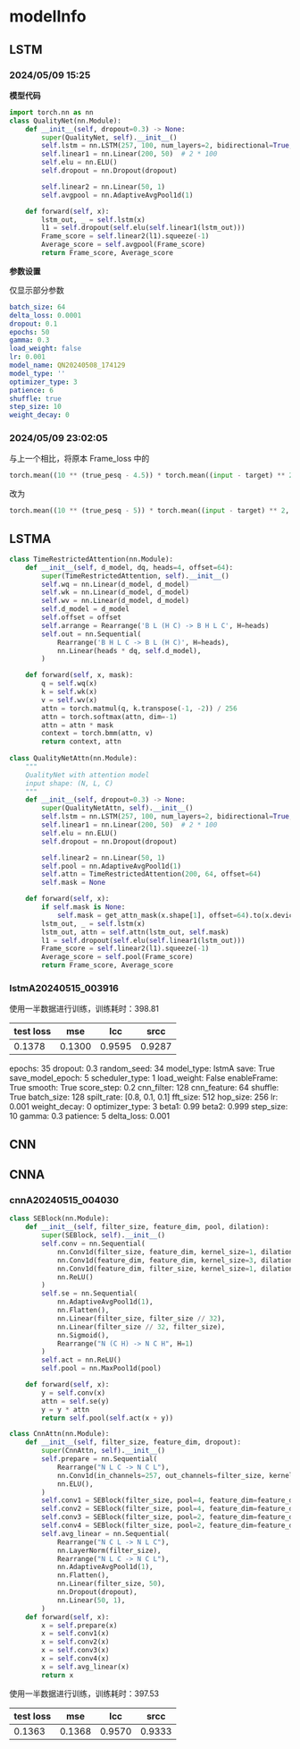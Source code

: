 # modelInfo

## LSTM

### 2024/05/09 15:25

**模型代码**
```Python
import torch.nn as nn
class QualityNet(nn.Module):
    def __init__(self, dropout=0.3) -> None:
        super(QualityNet, self).__init__()
        self.lstm = nn.LSTM(257, 100, num_layers=2, bidirectional=True, dropout=dropout, batch_first=True)
        self.linear1 = nn.Linear(200, 50)  # 2 * 100
        self.elu = nn.ELU()
        self.dropout = nn.Dropout(dropout)

        self.linear2 = nn.Linear(50, 1)
        self.avgpool = nn.AdaptiveAvgPool1d(1)

    def forward(self, x):
        lstm_out, _ = self.lstm(x)
        l1 = self.dropout(self.elu(self.linear1(lstm_out)))
        Frame_score = self.linear2(l1).squeeze(-1)
        Average_score = self.avgpool(Frame_score)
        return Frame_score, Average_score
```

**参数设置**

仅显示部分参数
```yaml
batch_size: 64
delta_loss: 0.0001
dropout: 0.1
epochs: 50
gamma: 0.3
load_weight: false
lr: 0.001
model_name: QN20240508_174129
model_type: ''
optimizer_type: 3
patience: 6
shuffle: true
step_size: 10
weight_decay: 0
```



### 2024/05/09 23:02:05

与上一个相比，将原本 Frame_loss 中的

```python
torch.mean((10 ** (true_pesq - 4.5)) * torch.mean((input - target) ** 2, dim=1))
```

改为

```python
torch.mean((10 ** (true_pesq - 5)) * torch.mean((input - target) ** 2, dim=1))
```





## LSTMA



```python
class TimeRestrictedAttention(nn.Module):
    def __init__(self, d_model, dq, heads=4, offset=64):
        super(TimeRestrictedAttention, self).__init__()
        self.wq = nn.Linear(d_model, d_model)
        self.wk = nn.Linear(d_model, d_model)
        self.wv = nn.Linear(d_model, d_model)
        self.d_model = d_model
        self.offset = offset
        self.arrange = Rearrange('B L (H C) -> B H L C', H=heads)
        self.out = nn.Sequential(
            Rearrange('B H L C -> B L (H C)', H=heads),
            nn.Linear(heads * dq, self.d_model),
        )

    def forward(self, x, mask):
        q = self.wq(x)
        k = self.wk(x)
        v = self.wv(x)
        attn = torch.matmul(q, k.transpose(-1, -2)) / 256
        attn = torch.softmax(attn, dim=-1)
        attn = attn * mask
        context = torch.bmm(attn, v)
        return context, attn
   
class QualityNetAttn(nn.Module):
    """
    QualityNet with attention model
    input shape: (N, L, C)
    """
    def __init__(self, dropout=0.3) -> None:
        super(QualityNetAttn, self).__init__()
        self.lstm = nn.LSTM(257, 100, num_layers=2, bidirectional=True, dropout=dropout, batch_first=True)
        self.linear1 = nn.Linear(200, 50)  # 2 * 100
        self.elu = nn.ELU()
        self.dropout = nn.Dropout(dropout)

        self.linear2 = nn.Linear(50, 1)
        self.pool = nn.AdaptiveAvgPool1d(1)
        self.attn = TimeRestrictedAttention(200, 64, offset=64)
        self.mask = None

    def forward(self, x):
        if self.mask is None:
            self.mask = get_attn_mask(x.shape[1], offset=64).to(x.device)
        lstm_out, _ = self.lstm(x)
        lstm_out, attn = self.attn(lstm_out, self.mask)
        l1 = self.dropout(self.elu(self.linear1(lstm_out)))
        Frame_score = self.linear2(l1).squeeze(-1)
        Average_score = self.pool(Frame_score)
        return Frame_score, Average_score
```

### lstmA20240515_003916

使用一半数据进行训练，训练耗时：398.81


| test loss | mse    | lcc    | srcc   |
| --------- | ------ | ------ | ------ |
| 0.1378    | 0.1300 | 0.9595 | 0.9287 |

epochs: 35 dropout: 0.3 random_seed: 34 model_type: lstmA save: True save_model_epoch: 5 scheduler_type: 1 load_weight: False enableFrame: True smooth: True score_step: 0.2 cnn_filter: 128 cnn_feature: 64 shuffle: True batch_size: 128 spilt_rate: [0.8, 0.1, 0.1] fft_size: 512 hop_size: 256 lr: 0.001 weight_decay: 0 optimizer_type: 3 beta1: 0.99 beta2: 0.999 step_size: 10 gamma: 0.3 patience: 5 delta_loss: 0.001



## CNN







## CNNA

### cnnA20240515_004030

```python
class SEBlock(nn.Module):
    def __init__(self, filter_size, feature_dim, pool, dilation):
        super(SEBlock, self).__init__()
        self.conv = nn.Sequential(
            nn.Conv1d(filter_size, feature_dim, kernel_size=1, dilation=dilation),
            nn.Conv1d(feature_dim, feature_dim, kernel_size=3, dilation=dilation, padding="same"),
            nn.Conv1d(feature_dim, filter_size, kernel_size=1, dilation=dilation),
            nn.ReLU()
        )
        self.se = nn.Sequential(
            nn.AdaptiveAvgPool1d(1),
            nn.Flatten(),
            nn.Linear(filter_size, filter_size // 32),
            nn.Linear(filter_size // 32, filter_size),
            nn.Sigmoid(),
            Rearrange("N (C H) -> N C H", H=1)
        )
        self.act = nn.ReLU()
        self.pool = nn.MaxPool1d(pool)

    def forward(self, x):
        y = self.conv(x)
        attn = self.se(y)
        y = y * attn
        return self.pool(self.act(x + y))

class CnnAttn(nn.Module):
    def __init__(self, filter_size, feature_dim, dropout):
        super(CnnAttn, self).__init__()
        self.prepare = nn.Sequential(
            Rearrange("N L C -> N C L"),
            nn.Conv1d(in_channels=257, out_channels=filter_size, kernel_size=5),
            nn.ELU(),
        )
        self.conv1 = SEBlock(filter_size, pool=4, feature_dim=feature_dim, dilation=64)
        self.conv2 = SEBlock(filter_size, pool=4, feature_dim=feature_dim, dilation=32)
        self.conv3 = SEBlock(filter_size, pool=2, feature_dim=feature_dim, dilation=16)
        self.conv4 = SEBlock(filter_size, pool=2, feature_dim=feature_dim, dilation=8)
        self.avg_linear = nn.Sequential(
            Rearrange("N C L -> N L C"),
            nn.LayerNorm(filter_size),
            Rearrange("N L C -> N C L"),
            nn.AdaptiveAvgPool1d(1),
            nn.Flatten(),
            nn.Linear(filter_size, 50),
            nn.Dropout(dropout),
            nn.Linear(50, 1),
        )
    def forward(self, x):
        x = self.prepare(x)
        x = self.conv1(x)
        x = self.conv2(x)
        x = self.conv3(x)
        x = self.conv4(x)
        x = self.avg_linear(x)
        return x
```

使用一半数据进行训练，训练耗时：397.53

| test loss | mse    | lcc    | srcc   |
| --------- | ------ | ------ | ------ |
| 0.1363    | 0.1368 | 0.9570 | 0.9333 |

